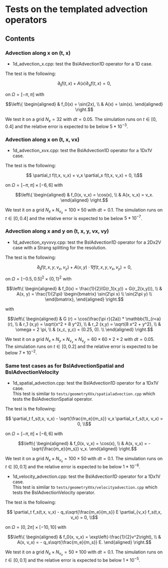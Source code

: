# Tests on the templated advection operators

## Contents

### Advection along x on (t, x)
- 1d\_advection\_x.cpp: test the BslAdvection1D operator for a 1D case.

The test is the following:

```math
    \partial_t f(t,x) + A(x) \partial_x f(t,x) = 0,
```

on $`\Omega = [-\pi, \pi]`$ with

```math
\left\{
\begin{aligned}
    & f_0(x) = \sin(2x), \\
    & A(x) = \sin(x).
\end{aligned}
\right.
```

We test it on a grid $`N_x = 32`$  with $`dt = 0.05`$. The simulation runs on $`t\in[0,0.4]`$ and the relative error is expected to be below $` 5*10^{-3}`$.

### Advection along x on (t, x, vx)
- 1d\_advection\_xvx.cpp: test the BslAdvection1D operator for a 1Dx1V case.

The test is the following:

```math
    \partial_t f(t,x, v_x) + v_x \partial_x f(t,x, v_x) = 0, \\
```

on $`\Omega = [-\pi, \pi]\times[-6, 6]`$ with

```math
\left\{
\begin{aligned}
    & f_0(x, v_x) = \cos(x), \\
    & A(x, v_x) = v_x.
\end{aligned}
\right.
```

We test it on a grid $`N_x\times N_{v_x} = 100\times50`$  with $`dt = 0.1`$. The simulation runs on $`t\in[0,0.4]`$ and the relative error is expected to be below $` 5*10^{-7}`$.

### Advection along x and y on (t, x, y, vx, vy)
- 1d\_advection\_xyvxvy.cpp: test the BslAdvection1D operator for a 2Dx2V case with a Strang splitting for the resolution.

The test is the following:

```math
    \partial_t f(t,x,y,v_x, v_y) + A(x,y) \cdot \nabla f(t,x,y, v_x, v_y) = 0,
```

on $`\Omega = [-0.5, 0.5]^2\times\{0,1\}^2`$ with

```math
\left\{
\begin{aligned}
    & f_0(x) = \frac{1}{2}(G(r_1(x,y)) + G(r_2(x,y))), \\
    & A(x, y) = \frac{1}{2\pi}
    \begin{bmatrix}
        \sin(2\pi x) \\
        \sin(2\pi y) \\
    \end{bmatrix},
\end{aligned}
\right.
```

with

```math
\left\{
\begin{aligned}
    & G (r)  = \cos(\frac{\pi r}{2a}) * \mathbb{1}_{r<a}(r), \\
    & r_1 (x,y) = \sqrt{x^2 + 8 y^2},  \\
    & r_2 (x,y) = \sqrt{8 x^2 + y^2},  \\
    & \omega = 2 \pi, \\
    & (x_c, y_c) = (0.25, 0). \\
\end{aligned}
\right.
```

We test it on a grid $`N_x \times N_y \times N_{v_x} \times N_{v_y} = 60 \times 60 \times 2 \times 2`$  with $`dt = 0.05`$. The simulation runs on $`t\in[0,0.2]`$ and the relative error is expected to be below $` 7*10^{-2}`$.

### Same test cases as for BslAdvectionSpatial and BslAdvectionVelocity
- 1d\_spatial\_advection.cpp: test the BslAdvection1D operator for a 1Dx1V case.  
This test is similar to `tests/geometryXVx/spatialadvection.cpp` which tests the BslAdvectionSpatial operator.

The test is the following:

```math
    \partial_t f_s(t,x, v_x) - \sqrt{\frac{m_e}{m_s}} v_x \partial_x f_s(t,x, v_x) = 0, \\
```

on $`\Omega = [-\pi, \pi]\times[-6, 6]`$ with

```math
\left\{
\begin{aligned}
    & f_0(x, v_x) = \cos(x), \\
    & A(x, v_x) = - \sqrt{\frac{m_e}{m_s}} v_x.
\end{aligned}
\right.
```

We test it on a grid $`N_x\times N_{v_x} = 100\times50`$  with $`dt = 0.1`$. The simulation runs on $`t\in[0,0.1]`$ and the relative error is expected to be below $` 1*10^{-6}`$.

- 1d\_velocity\_advection.cpp: test the BslAdvection1D operator for a 1Dx1V case.  
This test is similar to `tests/geometryXVx/velocityadvection.cpp` which tests the BslAdvectionVelocity operator.

The test is the following:

```math
    \partial_t f_s(t,x, v_x) - q_s\sqrt{\frac{m_e}{m_s}} E \partial_{v_x} f_s(t,x, v_x) = 0, \\
```

on $`\Omega = [0, 2\pi]\times[-10, 10]`$ with

```math
\left\{
\begin{aligned}
    & f_0(x, v_x) = \exp\left(-\frac{1}{2}v^2\right), \\
    & A(x, v_x) =  - q_s\sqrt{\frac{m_e}{m_s}} E.
\end{aligned}
\right.
```

We test it on a grid $`N_x\times N_{v_x} = 50\times100`$  with $`dt = 0.1`$. The simulation runs on $`t\in[0,0.1]`$ and the relative error is expected to be below $` 1*10^{-5}`$.
